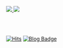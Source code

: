 
<a href="">
  <img align="center|top" src="https://github-readme-stats.vercel.app/api/?username=pnurep&count_private=true&show_icons=true&theme=dracula" />
</a>
<a href="">
  <img align="center|top" src="https://github-readme-stats.vercel.app/api/top-langs/?username=pnurep&layout=compact&count_private=true&show_icons=true&theme=dracula" />
</a>

<br><br>

[![Hits](https://hits.seeyoufarm.com/api/count/incr/badge.svg?url=https%3A%2F%2Fgithub.com%2Fpnurep&count_bg=%2379C83D&title_bg=%23555555&icon=&icon_color=%23E7E7E7&title=hits&edge_flat=false)](https://hits.seeyoufarm.com)
[![Blog Badge](http://img.shields.io/badge/-Tech%20blog-black?style=flat-square&logo=github&link=https://pnurep.github.io/)](https://pnurep.github.io/)

<!--
**pnurep/pnurep** is a ✨ _special_ ✨ repository because its `README.md` (this file) appears on your GitHub profile.

Here are some ideas to get you started:

- 🔭 I’m currently working on ...
- 🌱 I’m currently learning ...
- 👯 I’m looking to collaborate on ...
- 🤔 I’m looking for help with ...
- 💬 Ask me about ...
- 📫 How to reach me: ...
- 😄 Pronouns: ...
- ⚡ Fun fact: ...
-->
